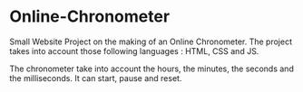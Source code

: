 # Online-Chronometer
Small Website Project on the making of an Online Chronometer. The project takes into account those following languages : HTML, CSS and JS.

The chronometer take into account the hours, the minutes, the seconds and the milliseconds. It can start, pause and reset. 
